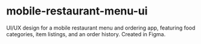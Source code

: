 # mobile-restaurant-menu-ui
UI/UX design for a mobile restaurant menu and ordering app, featuring food categories, item listings, and an order history. Created in Figma.
